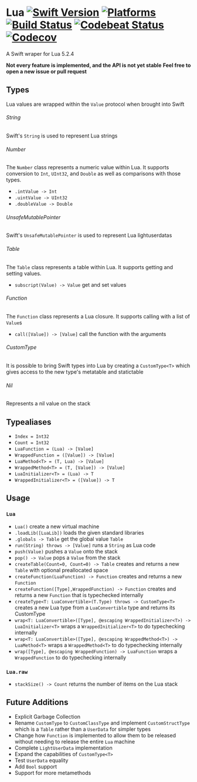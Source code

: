 Lua [![Swift Version](https://img.shields.io/badge/Swift-3.1-orange.svg)](https://swift.org/download/#releases) [![Platforms](https://img.shields.io/badge/Platforms-macOS%20|%20Linux-lightgray.svg)](https://swift.org/download/#releases) [![Build Status](https://travis-ci.org/DavidSkrundz/Lua.svg?branch=master)](https://travis-ci.org/DavidSkrundz/Lua) [![Codebeat Status](https://codecov.io/gh/DavidSkrundz/Lua/branch/master/graph/badge.svg)](https://codecov.io/gh/DavidSkrundz/Lua) [![Codecov](https://codebeat.co/badges/110e6b2f-aa30-4930-b86f-c9408ecac05e)](https://codebeat.co/projects/github-com-davidskrundz-lua-master)
===

A Swift wraper for Lua 5.2.4

**Not every feature is implemented, and the API is not yet stable**
**Feel free to open a new issue or pull request**

Types
-----

Lua values are wrapped within the `Value` protocol when brought into Swift

###### String
Swift's `String` is used to represent Lua strings

###### Number
The `Number` class represents a numeric value within Lua.  It supports conversion to `Int`, `UInt32`, and `Double` as well as comparisons with those types.

- `.intValue -> Int`
- `.uintValue -> UInt32`
- `.doubleValue -> Double`

###### UnsafeMutablePointer
Swift's `UnsafeMutablePointer` is used to represent Lua lightuserdatas

###### Table
The `Table` class represents a table within Lua.  It supports getting and setting values.

- `subscript(Value) -> Value` get and set values

###### Function
The `Function` class represents a Lua closure.  It supports calling with a list of `Value`s

- `call([Value]) -> [Value]` call the function with the arguments

###### CustomType<T>
It is possible to bring Swift types into Lua by creating a `CustomType<T>` which gives access to the new type's metatable and statictable

###### Nil
Represents a nil value on the stack


Typealiases
-----------

- `Index = Int32`
- `Count = Int32`
- `LuaFunction = (Lua) -> [Value]`
- `WrappedFunction = ([Value]) -> [Value]`
- `LuaMethod<T> = (T, Lua) -> [Value]`
- `WrappedMethod<T> = (T, [Value]) -> [Value]`
- `LuaInitializer<T> = (Lua) -> T`
- `WrappedInitializer<T> = ([Value]) -> T`


Usage
-----

### `Lua`

- `Lua()` create a new virtual machine
- `.loadLib([LuaLib])` loads the given standard libraries
- `.globals -> Table` get the global value `Table`
- `run(String) throws -> [Value]` runs a `String` as Lua code
- `push(Value)` pushes a `Value` onto the stack
- `pop() -> Value` pops a `Value` from the stack
- `createTable(Count=0, Count=0) -> Table` creates and returns a new `Table` with optional preallocated space
- `createFunction(LuaFunction) -> Function` creates and returns a new `Function`
- `createFunction([Type],WrappedFunction) -> Function` creates and returns a new `Function` that is typechecked internally
- `createType<T: LuaConvertible>(T.Type) throws -> CustomType<T>` creates a new Lua type from a `LuaConvertible` type and returns its CustomType<T>
- `wrap<T: LuaConvertible>([Type], @escaping WrappedInitializer<T>) -> LuaInitializer<T>` wraps a `WrappedInitializer<T>` to do typechecking internally 
- `wrap<T: LuaConvertible>([Type], @escaping WrappedMethod<T>) -> LuaMethod<T>` wraps a `WrappedMethod<T>` to do typechecking internally
- `wrap([Type], @escaping WrappedFunction) -> LuaFunction` wraps a `WrappedFunction` to do typechecking internally


### `Lua.raw`

- `stackSize() -> Count` returns the number of items on the Lua stack


Future Additions
----------------

- Explicit Garbage Collection
- Rename `CustomType` to `CustomClassType` and implement `CustomStructType` which is a `Table` rather than a `UserData` for simpler types
- Change how `Function` is implemented to allow them to be released without needing to release the entire `Lua` machine
- Complete `LightUserData` implementation
- Expand the capabilities of `CustomType<T>`
- Test `UserData` equality
- Add `Bool` support
- Support for more metamethods
